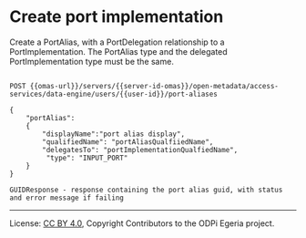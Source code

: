 <!-- SPDX-License-Identifier: CC-BY-4.0 -->
<!-- Copyright Contributors to the ODPi Egeria project. -->

# Create port implementation

Create a PortAlias, with a PortDelegation relationship to a PortImplementation.
The PortAlias type and the delegated PortImplementation type must be the same.

```

POST {{omas-url}}/servers/{{server-id-omas}}/open-metadata/access-services/data-engine/users/{{user-id}}/port-aliases

{	
	"portAlias": 
	{
		"displayName":"port alias display",
		"qualifiedName": "portAliasQualfiiedName",
		"delegatesTo": "portImplementationQualfiedName",
         "type": "INPUT_PORT"
	}
}

GUIDResponse - response containing the port alias guid, with status and error message if failing

```
----
License: [CC BY 4.0](https://creativecommons.org/licenses/by/4.0/),
Copyright Contributors to the ODPi Egeria project.







